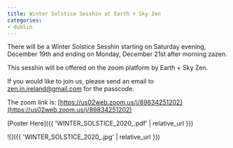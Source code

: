 ```yaml
---
title: Winter Solstice Sesshin at Earth + Sky Zen
categories:
- dublin
---
```


There will be a Winter Solstice Sesshin starting on Saturday evening, December 19th and ending on Monday, December 21st after morning zazen.

This sesshin will be offered on the zoom platform by Earth + Sky Zen.

If you would like to join us, please send an email to zen.in.ireland@gmail.com for the passcode. 

The zoom link is:  [https://us02web.zoom.us/j/89834251202](https://us02web.zoom.us/j/89834251202)

[Poster Here]({{ 'WINTER_SOLSTICE_2020_.pdf' | relative_url }})

![]({{ 'WINTER_SOLSTICE_2020_.jpg' | relative_url }})
